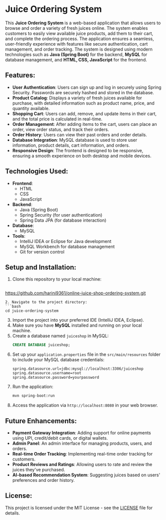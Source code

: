 # Juice Ordering System #

This **Juice Ordering System** is a web-based application that allows users to browse and order a variety of fresh juices online. The system enables customers to easily view available juice products, add them to their cart, and complete the ordering process. The application ensures a seamless, user-friendly experience with features like secure authentication, cart management, and order tracking. The system is designed using modern technologies such as **Java (Spring Boot)** for the backend, **MySQL** for database management, and **HTML, CSS, JavaScript** for the frontend.

## Features:
- **User Authentication**: Users can sign up and log in securely using Spring Security. Passwords are securely hashed and stored in the database.
- **Product Catalog**: Displays a variety of fresh juices available for purchase, with detailed information such as product name, price, and quantity available.
- **Shopping Cart**: Users can add, remove, and update items in their cart, and the total price is calculated in real-time.
- **Order Management**: After adding items to the cart, users can place an order, view order status, and track their orders.
- **Order History**: Users can view their past orders and order details.
- **Database Integration**: MySQL database is used to store user information, product details, cart information, and orders.
- **Responsive Design**: The frontend is designed to be responsive, ensuring a smooth experience on both desktop and mobile devices.

## Technologies Used:
- **Frontend**:
  - HTML
  - CSS
  - JavaScript
- **Backend**:
  - Java (Spring Boot)
  - Spring Security (for user authentication)
  - Spring Data JPA (for database interaction)
- **Database**:
  - MySQL
- **Tools**:
  - IntelliJ IDEA or Eclipse for Java development
  - MySQL Workbench for database management
  - Git for version control

## Setup and Installation:
1. Clone this repository to your local machine:
   ```bash
  https://github.com/harini9361/online-juice-shop-ordering-system.git
   ```
2. Navigate to the project directory:
   ```bash
   cd juice-ordering-system
   ```
3. Import the project into your preferred IDE (IntelliJ IDEA, Eclipse).
4. Make sure you have **MySQL** installed and running on your local machine.
5. Create a database named `juiceshop` in MySQL:
   ```sql
   CREATE DATABASE juiceshop;
   ```
6. Set up your `application.properties` file in the `src/main/resources` folder to include your MySQL database credentials:
   ```properties
   spring.datasource.url=jdbc:mysql://localhost:3306/juiceshop
   spring.datasource.username=root
   spring.datasource.password=yourpassword
   ```
7. Run the application:
   ```bash
   mvn spring-boot:run
   ```
8. Access the application via `http://localhost:8080` in your web browser.

## Future Enhancements:
- **Payment Gateway Integration**: Adding support for online payments using UPI, credit/debit cards, or digital wallets.
- **Admin Panel**: An admin interface for managing products, users, and orders.
- **Real-time Order Tracking**: Implementing real-time order tracking for customers.
- **Product Reviews and Ratings**: Allowing users to rate and review the juices they've purchased.
- **AI-based Recommendation System**: Suggesting juices based on users' preferences and order history.

## License:
This project is licensed under the MIT License - see the [LICENSE](LICENSE) file for details.




